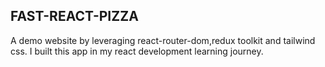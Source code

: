 ## FAST-REACT-PIZZA

A demo website by leveraging react-router-dom,redux toolkit and tailwind css. I built this app in my react development learning journey.
